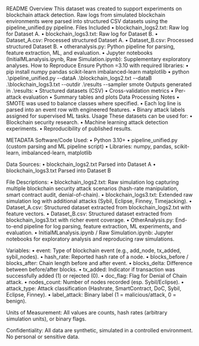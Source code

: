 README
Overview
This dataset was created to support experiments on blockchain attack detection. Raw logs from simulated blockchain environments were parsed into structured CSV datasets using the pipeline_unified.py pipeline.
Files Included
      •	blockchain_logs2.txt:  Raw log for Dataset A.
      •	blockchain_logs3.txt:  Raw log for Dataset B.
      •	Dataset_A.csv:  Processed structured Dataset A.
      •	Dataset_B.csv:  Processed structured Dataset B.
      •	otheranalysis.py:  Python pipeline for parsing, feature extraction, ML, and evaluation.
      •	Jupyter notebooks (InitialMLanalysis.ipynb, Raw Simulation.ipynb):  Supplementary exploratory analyses.
How to Reproduce
Ensure Python =3.10 with required libraries:
      •	pip install numpy pandas scikit-learn imbalanced-learn matplotlib
      •	python .\pipeline_unified.py --dataA .\blockchain_logs2.txt --dataB .\blockchain_logs3.txt --outdir .\results --sampler smote
Outputs generated in .\results\:
      •	Structured datasets (CSV)
      •	Cross-validation metrics
      •	Per-attack evaluation
      •	Summary tables and plots
Data Processing Notes
      •	SMOTE was used to balance classes where specified.
      •	Each log line is parsed into an event row with engineered features.
      •	Binary attack labels assigned for supervised ML tasks.
Usage
These datasets can be used for:
      •	Blockchain security research.
      •	Machine learning attack detection experiments.
      •	Reproducibility of published results.


METADATA
Software/Code Used:
      •	Python 3.10+
      •	pipeline_unified.py (custom parsing and ML pipeline script)
      •	Libraries: numpy, pandas, scikit-learn, imbalanced-learn, matplotlib

Data Sources:
      •	blockchain_logs2.txt Parsed into Dataset A
      •	blockchain_logs3.txt Parsed into Dataset B

File Descriptions:
      •	blockchain_logs2.txt: Raw simulation log capturing multiple blockchain security attack scenarios (hash-rate manipulation, smart contract audit, denial-of-chain).
      •	blockchain_logs3.txt: Extended raw simulation log with additional attacks (Sybil, Eclipse, Finney, Timejacking).
      •	Dataset_A.csv: Structured dataset extracted from blockchain_logs2.txt with feature vectors.
      •	Dataset_B.csv: Structured dataset extracted from blockchain_logs3.txt with richer event coverage.
      •	OtherAnalysis.py: End-to-end pipeline for log parsing, feature extraction, ML experiments, and evaluation.
      •	InitialMLanalysis.ipynb / Raw Simulation.ipynb: Jupyter notebooks for exploratory analysis and reproducing raw simulations.

Variables:
      • event: Type of blockchain event (e.g., add_node, tx_added, sybil_nodes).
      • hash_rate: Reported hash rate of a node.
      • blocks_before / blocks_after: Chain length before and after event.
      •	blocks_delta: Difference between before/after blocks.
      •	tx_added: Indicator if transaction was successfully added (1) or rejected (0).
      •	doc_flag: Flag for Denial of Chain attack.
      •	nodes_count: Number of nodes recorded (esp. Sybil/Eclipse).
      •	attack_type: Attack classification (Hashrate, SmartContract, DoC, Sybil, Eclipse, Finney).
      •	label_attack: Binary label (1 = malicious/attack, 0 = benign).

Units of Measurement: All values are counts, hash rates (arbitrary simulation units), or binary flags.

Confidentiality: All data are synthetic, simulated in a controlled environment. No personal or sensitive data.


